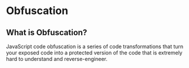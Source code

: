# Obfuscation

## What is Obfuscation?
JavaScript code obfuscation is a series of code transformations that turn your exposed code into a protected version of the code that is extremely hard to understand and reverse-engineer.